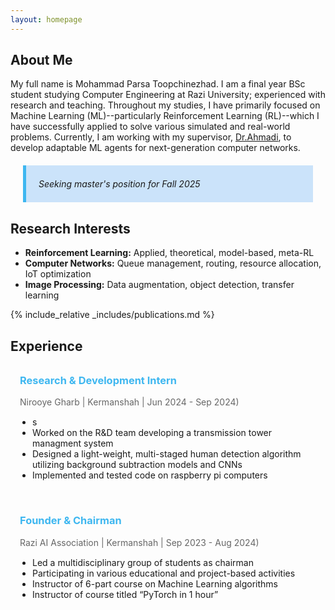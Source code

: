 ```yaml
---
layout: homepage
---
```


## About Me

My full name is Mohammad Parsa Toopchinezhad. I am a final year BSc student studying Computer Engineering at Razi University; experienced with research and teaching. Throughout my studies, I have primarily focused on Machine Learning (ML)--particularly Reinforcement Learning (RL)--which I have successfully applied to solve various simulated and real-world problems. Currently, I am working with my supervisor, [Dr.Ahmadi](https://scholar.google.com/citations?user=nLI3EwoAAAAJ&hl=en), to develop adaptable ML agents for next-generation computer networks. 

<div style="background-color:rgba(1, 121, 236, 0.2); border-left:5px solid #3eb7f0; margin:20px; padding:7px 10px 7px 20px; font-style:italic;">

Seeking master's position for Fall 2025

</div>

## Research Interests

- **Reinforcement Learning:** Applied, theoretical, model-based, meta-RL
- **Computer Networks:** Queue management, routing, resource allocation, IoT optimization
- **Image Processing:** Data augmentation, object detection, transfer learning

{% include_relative _includes/publications.md %}

## Experience

<!-- Experience Item 1 -->
<div style="
    border-radius: 5px;
    padding: 15px;
    margin-bottom: 10px;
    background-color:transparent;
">
    <h3 style="color: #3eb7f0; margin-top: 0;">
        Research & Development Intern
    </h3>
    <p style="color: #666; margin-bottom: 15px;">Nirooye Gharb | Kermanshah | Jun 2024 - Sep 2024)</p>
    <ul style="list-style-type: disc; padding-left: 20px;">
        <li>s</li>
        <li>Worked on the R&D team developing a transmission tower managment system </li>
        <li>Designed a light-weight, multi-staged human detection algorithm utilizing background subtraction models and CNNs</li>
        <li>Implemented and tested code on raspberry pi computers</li>
    </ul>
</div>

<!-- Experience Item 2 -->
<div style="
    border-radius: 5px;
    padding: 15px;
    margin-bottom: 10px;
    background-color:transparent;
">
    <h3 style="color: #3eb7f0; margin-top: 0;">
        Founder & Chairman
    </h3>
    <p style="color: #666; margin-bottom: 15px;">Razi AI Association | Kermanshah | Sep 2023 - Aug 2024)</p>
    <ul style="list-style-type: disc; padding-left: 20px;">
        <li>Led a multidisciplinary group of students as chairman</li>
        <li>Participating in various educational and project-based activities</li>
        <li>Instructor of 6-part course on Machine Learning algorithms</li>
        <li>Instructor of course titled “PyTorch in 1 hour”</li>
    </ul>
</div>
